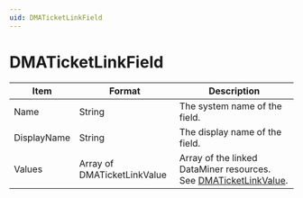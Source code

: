 ```yaml
---
uid: DMATicketLinkField
---
```


# DMATicketLinkField

| Item        | Format                      | Description                                                                               |
|-------------|-----------------------------|-------------------------------------------------------------------------------------------|
| Name        | String                      | The system name of the field.                                                             |
| DisplayName | String                      | The display name of the field.                                                            |
| Values      | Array of DMATicketLinkValue | Array of the linked DataMiner resources. See [DMATicketLinkValue](xref:DMATicketLinkValue). |
